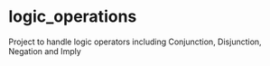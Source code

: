 # logic_operations
Project to handle logic operators including Conjunction, Disjunction, Negation and Imply

